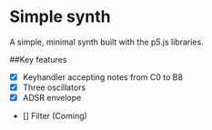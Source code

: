 # Simple synth
A simple, minimal synth built with the p5.js libraries.

##Key features
- [x] Keyhandler accepting notes from C0 to B8
- [x] Three oscillators
- [x] ADSR envelope
- [] Filter (Coming)
